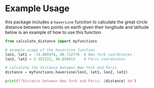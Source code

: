 # Example Usage

this package includes a `haversine` function to calculate the great circle distance between two points on earth given their longitude and latitude 
below is an example of how to use this function

```python
from calculate_distance import myfunctions

# example usage of the haversine function
lon1, lat1 = -74.005974, 40.712776  # New York coordinates
lon2, lat2 = 2.352222, 48.856613    # Paris coordinates

# calculate the distance between New York and Paris
distance = myfunctions.haversine(lon1, lat1, lon2, lat2)

print(f"Distance between New York and Paris: {distance} km")